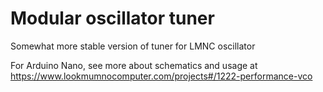 # Modular oscillator tuner
 Somewhat more stable version of tuner for LMNC oscillator

For Arduino Nano, see more about schematics and usage at https://www.lookmumnocomputer.com/projects#/1222-performance-vco